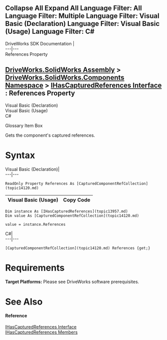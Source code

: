 Collapse All Expand All Language Filter: All  Language Filter: Multiple  Language Filter: Visual Basic (Declaration) Language Filter: Visual Basic (Usage) Language Filter: C#  
---  
DriveWorks SDK Documentation  |   
---|---  
References Property   
  
[DriveWorks.SolidWorks Assembly](topic13342.md) > [DriveWorks.SolidWorks.Components Namespace](topic13925.md) > [IHasCapturedReferences Interface](topic13957.md) : References Property  
---  
  
Visual Basic (Declaration)    
Visual Basic (Usage)    
C# 

Glossary Item Box

Gets the component's captured references. 

# Syntax

Visual Basic (Declaration)|   
---|---  
      
    
    ReadOnly Property References As [CapturedComponentRefCollection](topic14120.md)  
  
Visual Basic (Usage)| Copy Code  
---|---  
      
    
    Dim instance As [IHasCapturedReferences](topic13957.md)
    Dim value As [CapturedComponentRefCollection](topic14120.md)
     
    value = instance.References  
  
C#|   
---|---  
      
    
    [CapturedComponentRefCollection](topic14120.md) References {get;}  
  
# Requirements

**Target Platforms:** Please see DriveWorks software prerequisites.

# See Also

#### Reference

[IHasCapturedReferences Interface](topic13957.md)   
[IHasCapturedReferences Members](topic13958.md)



